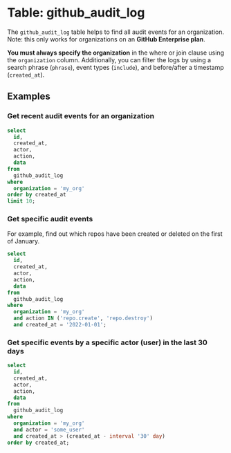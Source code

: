 # Table: github_audit_log

The `github_audit_log` table helps to find all audit events for an organization. Note: this only works for organizations on an **GitHub Enterprise plan**.

**You must always specify the organization** in the where or join clause using the `organization` column. Additionally, you can filter the logs by using a search phrase (`phrase`), event types (`include`), and before/after a timestamp (`created_at`).

## Examples

### Get recent audit events for an organization

```sql
select
  id,
  created_at,
  actor,
  action,
  data
from
  github_audit_log
where
  organization = 'my_org'
order by created_at
limit 10;
```

### Get specific audit events

For example, find out which repos have been created or deleted on the first of January.

```sql
select
  id,
  created_at,
  actor,
  action,
  data
from
  github_audit_log
where
  organization = 'my_org'
  and action IN ('repo.create', 'repo.destroy')
  and created_at = '2022-01-01';
```

### Get specific events by a specific actor (user) in the last 30 days

```sql
select
  id,
  created_at,
  actor,
  action,
  data
from
  github_audit_log
where
  organization = 'my_org'
  and actor = 'some_user'
  and created_at > (created_at - interval '30' day)
order by created_at;
```

